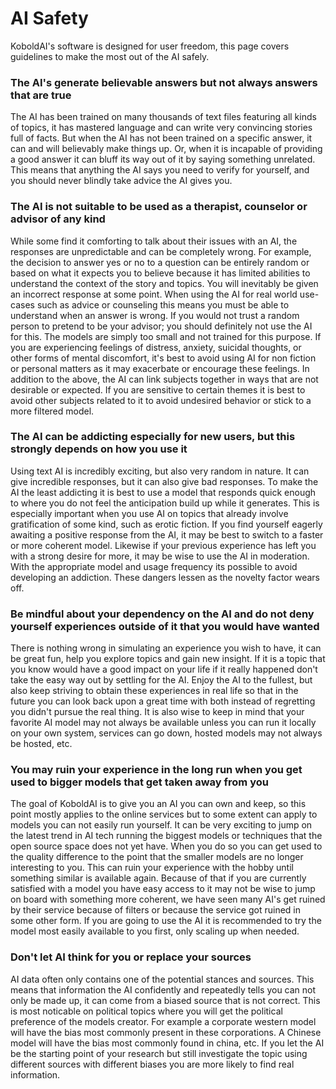 # AI Safety
KoboldAI's software is designed for user freedom, this page covers guidelines to make the most out of the AI safely.

### The AI's generate believable answers but not always answers that are true
The AI has been trained on many thousands of text files featuring all kinds of topics, it has mastered language and can write very convincing stories full of facts.
But when the AI has not been trained on a specific answer, it can and will believably make things up. Or, when it is incapable of providing a good answer it can bluff its way out of it by saying something unrelated.
This means that anything the AI says you need to verify for yourself, and you should never blindly take advice the AI gives you.

### The AI is not suitable to be used as a therapist, counselor or advisor of any kind
While some find it comforting to talk about their issues with an AI, the responses are unpredictable and can be completely wrong. For example, the decision to answer yes or no to a question can be entirely random or based on what it expects you to believe because it has limited abilities to understand the context of the story and topics. You will inevitably be given an incorrect response at some point.
When using the AI for real world use-cases such as advice or counseling this means you must be able to understand when an answer is wrong.
If you would not trust a random person to pretend to be your advisor; you should definitely not use the AI for this. The models are simply too small and not trained for this purpose.
If you are experiencing feelings of distress, anxiety, suicidal thoughts, or other forms of mental discomfort, it's best to avoid using AI for non fiction or personal matters as it may exacerbate or encourage these feelings. 
In addition to the above, the AI can link subjects together in ways that are not desirable or expected. If you are sensitive to certain themes it is best to avoid other subjects related to it to avoid undesired behavior or stick to a more filtered model.

### The AI can be addicting especially for new users, but this strongly depends on how you use it 
Using text AI is incredibly exciting, but also very random in nature. It can give incredible responses, but it can also give bad responses.
To make the AI the least addicting it is best to use a model that responds quick enough to where you do not feel the anticipation build up while it generates.
This is especially important when you use AI on topics that already involve gratification of some kind, such as erotic fiction.
If you find yourself eagerly awaiting a positive response from the AI, it may be best to switch to a faster or more coherent model.
Likewise if your previous experience has left you with a strong desire for more, it may be wise to use the AI in moderation.
With the appropriate model and usage frequency its possible to avoid developing an addiction. These dangers lessen as the novelty factor wears off.

### Be mindful about your dependency on the AI and do not deny yourself experiences outside of it that you would have wanted 
There is nothing wrong in simulating an experience you wish to have, it can be great fun, help you explore topics and gain new insight.
If it is a topic that you know would have a good impact on your life if it really happened don't take the easy way out by settling for the AI.
Enjoy the AI to the fullest, but also keep striving to obtain these experiences in real life so that in the future you can look back upon a great time with both instead of regretting you didn't pursue the real thing.
It is also wise to keep in mind that your favorite AI model may not always be available unless you can run it locally on your own system, services can go down, hosted models may not always be hosted, etc. 

### You may ruin your experience in the long run when you get used to bigger models that get taken away from you 
The goal of KoboldAI is to give you an AI you can own and keep, so this point mostly applies to the online services but to some extent can apply to models you can not easily run yourself.
It can be very exciting to jump on the latest trend in AI tech running the biggest models or techniques that the open source space does not yet have.
When you do so you can get used to the quality difference to the point that the smaller models are no longer interesting to you.
This can ruin your experience with the hobby until something similar is available again.
Because of that if you are currently satisfied with a model you have easy access to it may not be wise to jump on board with something more coherent, we have seen many AI's get ruined by their service because of filters or because the service got ruined in some other form.
If you are going to use the AI it is recommended to try the model most easily available to you first, only scaling up when needed.

### Don't let AI think for you or replace your sources 
AI data often only contains one of the potential stances and sources.
This means that information the AI confidently and repeatedly tells you can not only be made up, it can come from a biased source that is not correct.
This is most noticable on political topics where you will get the political preference of the models creator.
For example a corporate western model will have the bias most commonly present in these corporations.
A Chinese model will have the bias most commonly found in china, etc.
If you let the AI be the starting point of your research but still investigate the topic using different sources with different biases you are more likely to find real information. 
